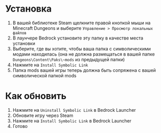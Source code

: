 ﻿# Установка
1. В вашей библиотеке Steam щелкните правой кнопкой мыши на Minecraft Dungeons и выберите `Управление > Просмотр локальных файлов`
2. В лаунчере Bedrock установите эту папку в качестве места установки
3. Выберите, где вы хотите, чтобы ваша папка с символическими модами находилась (она не должна размещаться в вашей папке `Dungeons\Content\Paks\~mods` из предыдущей папки)
4. Нажмите на `Install Symbolic Link`
5. Папка mods вашей игры теперь должна быть сопряжена с вашей символической папкой mods

# Как обновить
1. Нажмите на `Uninstall Symbolic Link` в Bedrock Launcher
2. Обновите игру через Steam
3. Нажмите на `Install Symbolic Link` в Bedrock Launcher
4. Готово
